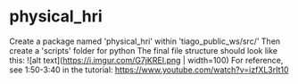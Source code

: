 # physical_hri

Create a package named 'physical_hri' within 'tiago_public_ws/src/'
Then create a 'scripts' folder for python
The final file structure should look like this:
![alt text](https://i.imgur.com/G7jKREI.png | width=100)
For reference, see 1:50-3:40 in the tutorial:  https://www.youtube.com/watch?v=izfXL3rIt10
